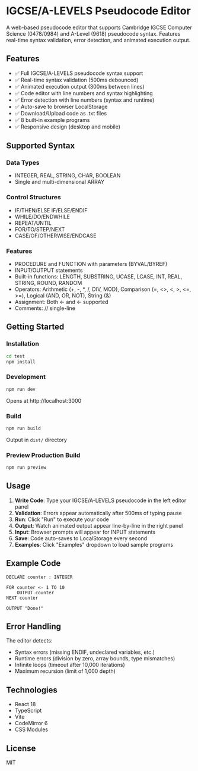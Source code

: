# IGCSE/A-LEVELS Pseudocode Editor

A web-based pseudocode editor that supports Cambridge IGCSE Computer Science (0478/0984) and A-Level (9618) pseudocode syntax. Features real-time syntax validation, error detection, and animated execution output.

## Features

- ✅ Full IGCSE/A-LEVELS pseudocode syntax support
- ✅ Real-time syntax validation (500ms debounced)
- ✅ Animated execution output (300ms between lines)
- ✅ Code editor with line numbers and syntax highlighting
- ✅ Error detection with line numbers (syntax and runtime)
- ✅ Auto-save to browser LocalStorage
- ✅ Download/Upload code as .txt files
- ✅ 8 built-in example programs
- ✅ Responsive design (desktop and mobile)

## Supported Syntax

### Data Types
- INTEGER, REAL, STRING, CHAR, BOOLEAN
- Single and multi-dimensional ARRAY

### Control Structures
- IF/THEN/ELSE IF/ELSE/ENDIF
- WHILE/DO/ENDWHILE
- REPEAT/UNTIL
- FOR/TO/STEP/NEXT
- CASE/OF/OTHERWISE/ENDCASE

### Features
- PROCEDURE and FUNCTION with parameters (BYVAL/BYREF)
- INPUT/OUTPUT statements
- Built-in functions: LENGTH, SUBSTRING, UCASE, LCASE, INT, REAL, STRING, ROUND, RANDOM
- Operators: Arithmetic (+, -, *, /, DIV, MOD), Comparison (=, <>, <, >, <=, >=), Logical (AND, OR, NOT), String (&)
- Assignment: Both ← and <- supported
- Comments: // single-line

## Getting Started

### Installation

```bash
cd test
npm install
```

### Development

```bash
npm run dev
```

Opens at http://localhost:3000

### Build

```bash
npm run build
```

Output in `dist/` directory

### Preview Production Build

```bash
npm run preview
```

## Usage

1. **Write Code**: Type your IGCSE/A-LEVELS pseudocode in the left editor panel
2. **Validation**: Errors appear automatically after 500ms of typing pause
3. **Run**: Click "Run" to execute your code
4. **Output**: Watch animated output appear line-by-line in the right panel
5. **Input**: Browser prompts will appear for INPUT statements
6. **Save**: Code auto-saves to LocalStorage every second
7. **Examples**: Click "Examples" dropdown to load sample programs

## Example Code

```
DECLARE counter : INTEGER

FOR counter <- 1 TO 10
    OUTPUT counter
NEXT counter

OUTPUT "Done!"
```

## Error Handling

The editor detects:
- Syntax errors (missing ENDIF, undeclared variables, etc.)
- Runtime errors (division by zero, array bounds, type mismatches)
- Infinite loops (timeout after 10,000 iterations)
- Maximum recursion (limit of 1,000 depth)

## Technologies

- React 18
- TypeScript
- Vite
- CodeMirror 6
- CSS Modules

## License

MIT
